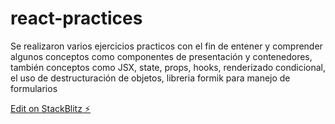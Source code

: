 # react-practices

Se realizaron varios ejercicios practicos con el fin de entener y comprender algunos conceptos como componentes de presentación y contenedores, también conceptos como JSX, state, props, hooks, renderizado condicional, el uso de destructuración de objetos, libreria formik para manejo de formularios

[Edit on StackBlitz ⚡️](https://stackblitz.com/edit/react-ko3elk)
